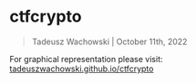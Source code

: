 # ctfcrypto

> Tadeusz Wachowski | October 11th, 2022

For graphical representation please visit:
[tadeuszwachowski.github.io/ctfcrypto](https://tadeuszwachowski.github.io/ctfcrypto/)

